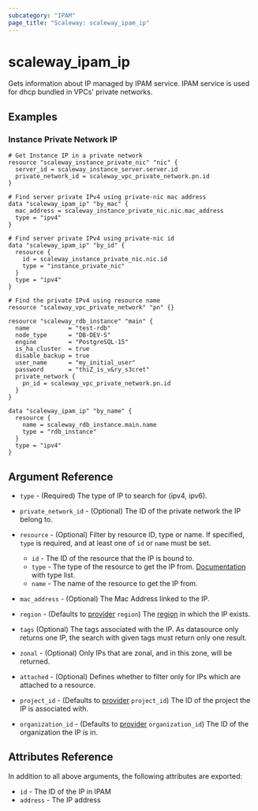 ```yaml
---
subcategory: "IPAM"
page_title: "Scaleway: scaleway_ipam_ip"
---
```


# scaleway_ipam_ip

Gets information about IP managed by IPAM service. IPAM service is used for dhcp bundled in VPCs' private networks.

## Examples

### Instance Private Network IP

```hcl
# Get Instance IP in a private network
resource "scaleway_instance_private_nic" "nic" {
  server_id = scaleway_instance_server.server.id
  private_network_id = scaleway_vpc_private_network.pn.id
}

# Find server private IPv4 using private-nic mac address
data "scaleway_ipam_ip" "by_mac" {
  mac_address = scaleway_instance_private_nic.nic.mac_address
  type = "ipv4"
}

# Find server private IPv4 using private-nic id
data "scaleway_ipam_ip" "by_id" {
  resource {
    id = scaleway_instance_private_nic.nic.id
    type = "instance_private_nic"
  }
  type = "ipv4"
}

# Find the private IPv4 using resource name
resource "scaleway_vpc_private_network" "pn" {}

resource "scaleway_rdb_instance" "main" {
  name           = "test-rdb"
  node_type      = "DB-DEV-S"
  engine         = "PostgreSQL-15"
  is_ha_cluster  = true
  disable_backup = true
  user_name      = "my_initial_user"
  password       = "thiZ_is_v&ry_s3cret"
  private_network {
    pn_id = scaleway_vpc_private_network.pn.id
  }
}

data "scaleway_ipam_ip" "by_name" {
  resource {
    name = scaleway_rdb_instance.main.name
    type = "rdb_instance"
  }
  type = "ipv4"
}

```

## Argument Reference

- `type` - (Required) The type of IP to search for (ipv4, ipv6).

- `private_network_id` - (Optional) The ID of the private network the IP belong to.

- `resource` - (Optional) Filter by resource ID, type or name. If specified, `type` is required, and at least one of `id` or `name` must be set.
    - `id` - The ID of the resource that the IP is bound to.
    - `type` - The type of the resource to get the IP from. [Documentation](https://pkg.go.dev/github.com/scaleway/scaleway-sdk-go@v1.0.0-beta.21.0.20231020161050-699490ebeefd/api/ipam/v1#pkg-constants) with type list.
    - `name` - The name of the resource to get the IP from.

- `mac_address` - (Optional) The Mac Address linked to the IP.

- `region` - (Defaults to [provider](../index.md#zone) `region`) The [region](../guides/regions_and_zones.md#regions) in which the IP exists.

- `tags` (Optional) The tags associated with the IP.
  As datasource only returns one IP, the search with given tags must return only one result.

- `zonal` - (Optional) Only IPs that are zonal, and in this zone, will be returned.

- `attached` - (Optional) Defines whether to filter only for IPs which are attached to a resource.

- `project_id` - (Defaults to [provider](../index.md#project_id) `project_id`) The ID of the project the IP is associated with.

- `organization_id` - (Defaults to [provider](../index.md#organization_id) `organization_id`) The ID of the organization the IP is in.

## Attributes Reference

In addition to all above arguments, the following attributes are exported:

- `id` - The ID of the IP in IPAM
- `address` - The IP address
